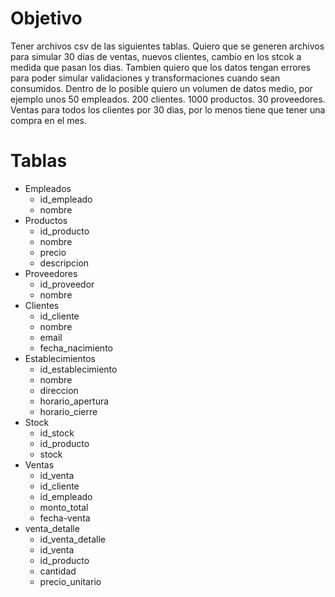 

# Objetivo
Tener archivos csv de las siguientes tablas. Quiero que se generen archivos para simular 30 dias de ventas, nuevos clientes, cambio en los stcok a medida que pasan los dias.
Tambien quiero que los datos tengan errores para poder simular validaciones y transformaciones cuando sean consumidos.
Dentro de lo posible quiero un volumen de datos medio, por ejemplo unos 50 empleados. 200 clientes. 1000 productos. 30 proveedores. Ventas para todos los clientes por 30 dias, por lo menos tiene que tener una compra en el mes.

# Tablas
- Empleados
    - id_empleado
    - nombre
- Productos
    - id_producto
    - nombre
    - precio
    - descripcion
- Proveedores
    - id_proveedor
    - nombre
- Clientes
    - id_cliente
    - nombre
    - email
    - fecha_nacimiento
- Establecimientos
    - id_establecimiento
    - nombre
    - direccion
    - horario_apertura
    - horario_cierre
- Stock
    - id_stock
    - id_producto
    - stock
- Ventas
    - id_venta
    - id_cliente
    - id_empleado
    - monto_total
    - fecha-venta
- venta_detalle
    - id_venta_detalle
    - id_venta
    - id_producto
    - cantidad
    - precio_unitario











